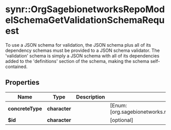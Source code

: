 # synr::OrgSagebionetworksRepoModelSchemaGetValidationSchemaRequest

To use a JSON schema for validation, the JSON schema plus all of its dependency schemas must be provided to a JSON schema validator.  The 'validation' schema is simply a JSON schema with all of its dependencies added to the 'definitions' section of the schema, making the schema self-contained.

## Properties
Name | Type | Description | Notes
------------ | ------------- | ------------- | -------------
**concreteType** | **character** |  | [Enum: [org.sagebionetworks.repo.model.schema.GetValidationSchemaRequest]] 
**$id** | **character** |  | [optional] 


